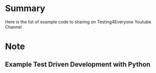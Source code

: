 # Summary
Here is the list of example code to sharing on Testing4Everyone Youtube Channel

# Note
## Example Test Driven Development with Python


